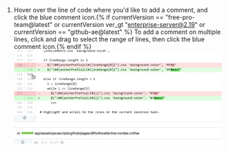 1. Hover over the line of code where you'd like to add a comment, and click the blue comment icon.{% if currentVersion == "free-pro-team@latest" or currentVersion ver_gt "enterprise-server@2.19" or currentVersion == "github-ae@latest" %} To add a comment on multiple lines, click and drag to select the range of lines, then click the blue comment icon.{% endif %} ![青いコメントアイコン](/assets/images/help/commits/hover-comment-icon.gif)
